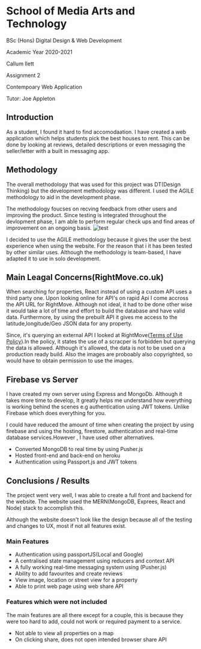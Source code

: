 # School of Media Arts and Technology

BSc (Hons) Digital Design & Web Development

Academic Year 2020-2021

Callum Ilett

Assignment 2

Contempoary Web Application

Tutor: Joe Appleton

## Introduction

As a student, I found it hard to find accomodaation. I have created a web application which helps students pick the best houses to rent. This can be done by looking at reviews, detailed descriptions or even messaging the seller/letter with a built in messaging app.

## Methodology

The overall methodology that was used for this project was DT(Design Thinking) but the development methodology was different. I used the AGILE methodology to aid in the development phase.

The methodology foucses on recving feedback from other users and improving the product. Since testing is integrated throughout the devlopment phase, I am able to perform regular check ups and find areas of improvement on an ongoing basis.
![test](https://miro.medium.com/max/1024/0*jlUybkZYz6yxWtdk.jpg)

I decided to use the AGILE methodology because it gives the user the best experience when using the website. For the reason that i it has been tested by other similar uses. Although the methodology is team-based, I have adapted it to use in solo development.

## Main Leagal Concerns(RightMove.co.uk)

When searching for properties, React instead of using a custom API uses a third party one. Upon looking online for API's on rapid Api I come accross the API URL for RightMove. Although not ideal, it had to be done other wise it would take a lot of time and effort to build the database and have valid data. Furthermore, by using the prebuilt API it gives me access to the latitude,longitude/Geo JSON data for any property.

Since, it's querying an external API I looked at RightMove([Terms of Use Policy](https://www.rightmove.co.uk/this-site/terms-of-use.html)).In the policy, it states the use of a scracper is forbidden but querying the data is allowed. Although it's allowed, the data is not to be used on a production ready build. Also the images are proboably also copyrighted, so would have to obtain permission to use the images.

## Firebase vs Server

I have created my own server using Express and MongoDb. Although it takes more time to develop, It greatly helps me understand how everything is working behind the scenes e.g authentication using JWT tokens. Unlike Firebase which does everything for you.

I could have reduced the amount of time when creating the project by using firebase and using the hosting, firestore, authentication and real-time database services.However , I have used other alternatives.

- Converted MongoDB to real time by using Pusher.js
- Hosted front-end and back-end on heroku
- Authentication using Passport.js and JWT tokens

## Conclusions / Results

The project went very well, I was able to create a full front and backend for the website. The website used the MERN(MongoDB, Exprees, React and Node) stack to accomplish this.

Although the website doesn't look like the design because all of the testing and changes to UX, most if not all features exist.

### Main Features

- Authentication using passportJS(Local and Google)
- A centralised state management using reducers and context API
- A fully working real-time messaging system using (Pusher.js)
- Ability to add favourites and create reviews
- View image, location or street view for a property
- Able to print web page using web share API

### Features which were not included

The main features are all there except for a couple, this is because they were too hard to add, could not work or required payment to a service.

- Not able to view all properties on a map
- On clicking share, does not open intended browser share API
